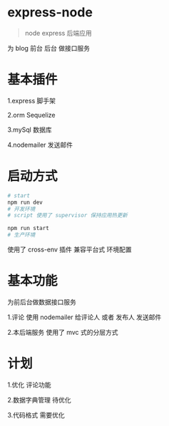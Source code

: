 # express-node
> node express 后端应用
> 
为 blog 前台 后台 做接口服务 


# 基本插件 
1.express 脚手架

2.orm Sequelize

3.mySql 数据库

4.nodemailer 发送邮件


# 启动方式
``` bash
# start
npm run dev
# 开发环境
# script 使用了 supervisor 保持应用热更新

npm run start
# 生产环境
```
使用了 cross-env 插件 兼容平台式 环境配置 

# 基本功能
为前后台做数据接口服务

1.评论 使用 nodemailer 给评论人 或者 发布人 发送邮件

2.本后端服务 使用了 mvc 式的分层方式

# 计划
1.优化 评论功能 

2.数据字典管理 待优化 

3.代码格式 需要优化